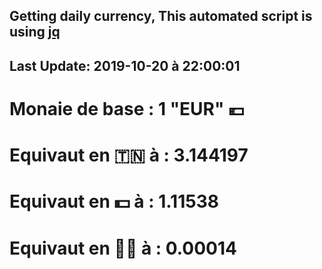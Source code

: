 ## Getting daily currency, This automated script is using [jq](https://stedolan.github.io/jq/)
## Last Update:  2019-10-20 à 22:00:01
 # Monaie de base : 1 "EUR" 💶 
 # Equivaut en 🇹🇳 à :  3.144197 
 # Equivaut en 💵 à : 1.11538
 # Equivaut en 🐱‍💻 à :  0.00014
